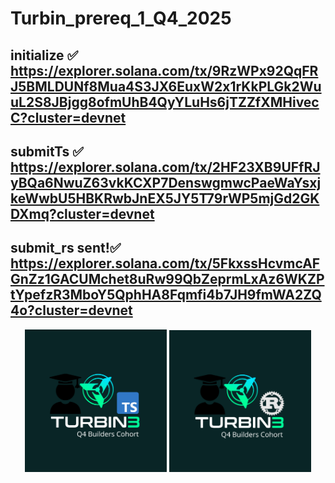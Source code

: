 # Turbin_prereq_1_Q4_2025

## initialize ✅  https://explorer.solana.com/tx/9RzWPx92QqFRJ5BMLDUNf8Mua4S3JX6EuxW2x1rKkPLGk2WuuL2S8JBjgg8ofmUhB4QyYLuHs6jTZZfXMHivecC?cluster=devnet
## submitTs ✅  https://explorer.solana.com/tx/2HF23XB9UFfRJyBQa6NwuZ63vkKCXP7DenswgmwcPaeWaYsxjkeWwbU5HBKRwbJnEX5JY5T79rWP5mjGd2GKDXmq?cluster=devnet 

## submit_rs sent!✅ https://explorer.solana.com/tx/5FkxssHcvmcAFGnZz1GACUMchet8uRw99QbZeprmLxAz6WKZPtYpefzR3MboY5QphHA8Fqmfi4b7JH9fmWA2ZQ4o?cluster=devnet

<p align="center">
  <img src="airdrop/assets/turbin4.png" alt="TS Screenshot" width="45%"/>
  <img src="airdrop/assets/turbin4_rust.png" alt="Rust Screenshot" width="45%"/>
</p>
